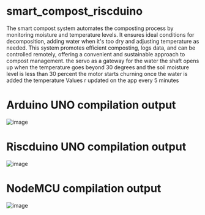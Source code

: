 # smart_compost_riscduino
The smart compost system automates the composting process by monitoring moisture and temperature levels. It ensures ideal conditions for decomposition, adding water when it's too dry and adjusting temperature as needed. This system promotes efficient composting, logs data, and can be controlled remotely, offering a convenient and sustainable approach to compost management.
the servo as a gateway for the water the shaft opens up when the temperature goes beyond 30 degrees and the soil moisture level is less than 30 percent
the motor starts churning once the water is added
the temperature Values r updated on the app every 5 minutes

# Arduino UNO compilation output

![image](https://github.com/Pritham13/smart_compost_riscduino/assets/143584964/b2db2d93-1001-494c-8b14-84908890d536)

# Riscduino UNO compilation output

![image](https://github.com/Pritham13/smart_compost_riscduino/assets/143584964/a4445a9a-8f83-46cd-8dce-93140235e384)

# NodeMCU compilation output

![image](https://github.com/Pritham13/smart_compost_riscduino/assets/143584964/a17afeb4-c91d-4155-a8f5-bac18ffc1993)

